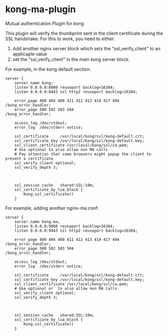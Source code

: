 # kong-ma-plugin
Mutual authentication Plugin for kong

This plugin will verify the thumbprint sent in the client certificate during the SSL handshake.
For this to work, you need to either:

1. Add another nginx server block which sets the "ssl_verify_client" to an applicaple value
2. set the "ssl_verify_client" in the main kong server block.


For example, in the kong default section:
```nginx
server {
    server_name kong;
    listen 0.0.0.0:8000 reuseport backlog=16384;
    listen 0.0.0.0:8443 ssl http2 reuseport backlog=16384;

    error_page 400 404 408 411 412 413 414 417 494 /kong_error_handler;
    error_page 500 502 503 504                     /kong_error_handler;

    access_log /dev/stdout;
    error_log  /dev/stderr notice;

    ssl_certificate     /usr/local/kong/ssl/kong-default.crt;
    ssl_certificate_key /usr/local/kong/ssl/kong-default.key;
    ssl_client_certificate /usr/local/kong/ssl/ca.pem;
    # Use optional to also allow non MA calls
    # Pay attention that some browsers might popup the client to present a certificate
    ssl_verify_client optional;
    ssl_verify_depth 3;



    ssl_session_cache   shared:SSL:10m;
    ssl_certificate_by_lua_block {
        Kong.ssl_certificate()
    }
```


For example, adding another nginx-ma.conf:
```nginx
server {
    server_name kong-ma;
    listen 0.0.0.0:9000 reuseport backlog=16384;
    listen 0.0.0.0:9443 ssl http2 reuseport backlog=16384;

    error_page 400 404 408 411 412 413 414 417 494 /kong_error_handler;
    error_page 500 502 503 504                     /kong_error_handler;

    access_log /dev/stdout;
    error_log  /dev/stderr notice;

    ssl_certificate     /usr/local/kong/ssl/kong-default.crt;
    ssl_certificate_key /usr/local/kong/ssl/kong-default.key;
    ssl_client_certificate /usr/local/kong/ssl/ca.pem;
    # Use optional or  to also allow non MA calls
    ssl_verify_client optional;
    ssl_verify_depth 3;



    ssl_session_cache   shared:SSL:10m;
    ssl_certificate_by_lua_block {
        Kong.ssl_certificate()
    }
```
